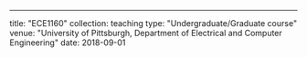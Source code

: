 ---
title: "ECE1160"
collection: teaching
type: "Undergraduate/Graduate course"
venue: "University of Pittsburgh, Department of Electrical and Computer Engineering"
date: 2018-09-01

